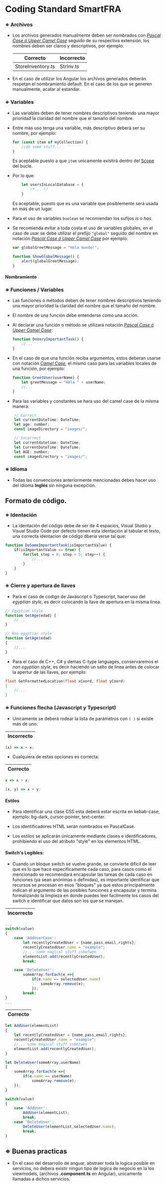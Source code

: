 # **Coding Standard SmartFRA**

### ※ Archivos
- Los archivos generados manualmente deben ser nombrados con [*Pascal Case ó Upper Camel Case*]("https://es.wikipedia.org/wiki/Camel_case") seguido de su respectiva extensión, los nombres deben ser claros y descriptivos, por ejemplo:


    Correcto | Incorrecto
    ------------ | -------------
    StoreInventory.ts | StrInv.ts

- En el caso de utilizar los Angular los archivos generados deberán respetan el nombramiento default. En el caso de los que se generen manualmente, acatar al estandar.

### ※ Variables
- Las variables deben de tener nombres descriptivos teniendo una mayor prioridad la claridad del nombre que el tamaño del nombre.

- Entre más uso tenga una variable, más descriptivo deberá ser su nombre, por ejemplo:
    ```javascript
    for (const item of myCollection) {
        //do some stuff...
    }
    ```
    Es aceptable puesto a que ``` item ``` unicamente existirá dentro del [Scope](https://es.wikipedia.org/wiki/%C3%81mbito_(programaci%C3%B3n)) del bucle.

- Por lo que:

    ```javascript
        let usersInLocalDatabase = { 
            /* .. */
        }
    ```
    Es aceptable, puesto que es una variable que posiblemente será usada en más de un lugar.

- Para el uso de variables ```boolean``` se recomiendan los sufijos *is* o *has*.

- Se recomienda evitar a toda costa el uso de variables globales, en el caso de usar se debe utilizar el prefijo ```"global"``` seguido del nombre en notación [*Pascal Case ó Upper Camel Case*]("https://es.wikipedia.org/wiki/Camel_case") por ejemplo:
    ```javascript
    var globalGreetMessage = "Hola mundo!";

    function ShowGlobalMessage() {
        alert(globalGreetMessage);
    }
    ```

#### Nombramiento

### ※ Funciones / Variables
- Las funciones o métodos deben de tener nombres descriptivos teniendo una mayor prioridad la claridad del nombre que el tamaño del nombre.

- El nombre de una función debe entenderse como una acción.

- Al declarar una función o método se utilizará notación [*Pascal Case ó Upper Camel Case*]("https://es.wikipedia.org/wiki/Camel_case"): 
    ```javascript
    function DoVeryImportantTask() {
        //...
    }
    ```

- En el caso de que una función reciba argumentos, estos deberan usarse con notación [*Camel Case*]("https://es.wikipedia.org/wiki/Camel_case"), el mismo caso para las variables locales de una función, por ejemplo:
    ```javascript
    function GreetUser(userName) {
        let greetMessage = "Hola " + userName;
        //...
    }
    ```
- Para las variables y constantes se hara uso del camel case de la misma manera:
```javascript
    // Correct
    let currentDateTime: DateTime;
    let age: number;
    const imageDirectory = "images/";

    // Incorrect
    let currentdatetime: DateTime;
    let CurrentDateTime: DateTime;
    let AGE: number;
    const imagedirectory = "images/";

```
### ※ Idioma
- Todas las convenciones anteriormente mencionadas debes hacer uso del idioma **Inglés** sin ninguna excepción.


## **Formato de código.**
### ※ Identación
- La identación del código debe de ser de 4 espacios, Visual Studio y Visual Studio Code por defecto tienen esta identación al tabular el texto, una correcta identacion de código dberia verse tal que:

```javascript
function DoSomeImportantTask(isImportantValue) {
    if(isImportantValue == true) {
        for(let step = 0; step < 5; step++) {
            //...
        }
    }
}
```

### ※ Cierre y apertura de llaves
- Para el caso de codigo de Javascript o Typescript, hacer uso del _egyptian style_, es decir colocando la llave de apertura en la misma linea. 

```javascript
// Egyptian style
function GetAge(edad) {
    //...
}

// Non-egyptian style
function GetAge(edad) 
{
    //...
}
```
- Para el caso de C++, C# y demas C-type languages, conservaremos el _non egyptian style_, es decir haciendo un salto de linea antes de colocar la apertur de las llaves, por ejemplo: 

```cpp
float GetFormattedLocation(float xCoord, float yCoord) 
{
    //...
}
```

### ※ Funciones flecha (Javascript y Typescript)
- Unicamente se deberá rodear la lista de parámetros con ```( )``` si existe más de uno:

Incorrecto | 
-------- | 
```javascript
(x) => x + x;
```

- Cualquiera de estas opciones es correcta:

Correcto | 
-------- |
```javascript
x => x + x;

(x, y) => x + y;
```
#### Estilos
- Para identificar una clase CSS esta deberá estar escrita en kebab-case, ejemplo: bg-dark, cursor-pointer, text-center.

- Los identificadores HTML serán nombrados en PascalCase.

- Los estilos se aplicarán únicamente mediante clases e identificadores, prohibiendo el uso del atributo "style" en los elementos HTML.


#### Switch's Legibles:
- Cuando un bloque switch se vuelve grande, se convierte difícil de leer que es lo que hace especificamente cada caso, para casos como el mencionado se recomendará encapsular las tareas de cada caso en funciones (ya sean anónimas o definidas), es importante identificar que recursos se procesan en esos "bloques" ya que estos principalmente indican el argumento de las posibles funciones a encapsular y termina formalizando la limpieza en donde puedes leer facilmente los casos del switch e identificar que datos son los que se manejan.

Incorrecto | 
-------- | 
```javascript 
...
switch(value)
{
    case 'AddUserCase':
        let recentlyCreatedUser = {name,pass,email,rights};
        recentlyCreatedUser.name = "example";
        //... some magical stuff inbetwen
        elementList.add(recentlyCreatedUser);
        break;

    case 'DeleteUser':
        someArray.forEach(e =>{
            if(e.name == selectedUser.name)
                someArray.remove(e);
            });
        break;         
}
...
```

Correcto | 
-------- | 
```javascript 
let AddUser(elementList)
{
    let recentlyCreatedUser = {name,pass,email,rights};
    recentlyCreatedUser.name = "example";
    //... some magical stuff inbetwen
    elementList.add(recentlyCreatedUser);
}

let DeleteUser(someArray,userName)
{
    someArray.forEach(e =>{
        if(e.name == userName)
            someArray.remove(e);
    });
}

switch(value)
{
    case 'AddUser':
        AddUser(elementList);
        break;
    case 'DeleteUser':
        DeleteUser(elementList,selectedUser.name);
        break;         
}
```
## ※ Buenas practicas

- En el caso del desarrollo de anguar, abstraer toda la logica posible en servicios, no debera existir ningun tipo de logica de negocio en la los viewmodels, (archivos **.component.ts** en Angular), unicamente llamadas a dichos servicios.
